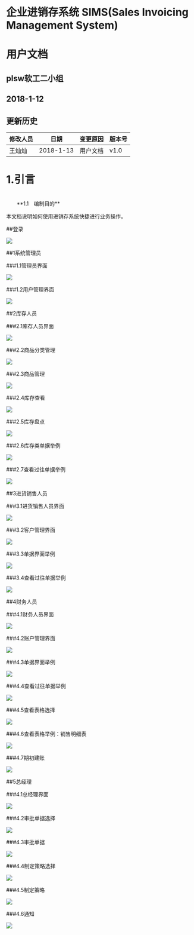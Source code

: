 # 企业进销存系统 SIMS(Sales Invoicing Management System)

# 用户文档



## plsw软工二小组

## 2018-1-12

## 更新历史

| **修改人员** | **日期**     | **变更原因** | **版本号** |
| -------- | ---------- | -------- | ------- |
| 王灿灿 | 2018-1-13 | 用户文档 | v1.0 |

# 1.引言
<br/>
　　**1.1　编制目的**

本文档说明如何使用进销存系统快捷进行业务操作。

##登录

<img src="../img/登录.jpg"><br>

##1系统管理员

###1.1管理员界面

<img src="../img/用户界面.jpg"><br>

###1.2用户管理界面

<img src="../img/用户管理.jpg"><br>

##2库存人员

###2.1库存人员界面

<img src="../img/库存管理.jpg"><br>

###2.2商品分类管理

<img src="../img/商品分类管理.jpg"><br>

###2.3商品管理

<img src="../img/商品管理.jpg"><br>

###2.4库存查看

<img src="../img/库存查看.jpg"><br>

###2.5库存盘点

<img src="../img/库存盘点.jpg"><br>

###2.6库存类单据举例

<img src="../img/库存报损单.jpg"><br>

###2.7查看过往单据举例

<img src="../img/查看过往单据.jpg"><br>

##3进货销售人员

###3.1进货销售人员界面

<img src="../img/进货销售.jpg"><br>

###3.2客户管理界面

<img src="../img/客户管理.jpg"><br>

###3.3单据界面举例

<img src="../img/销售退货单.jpg"><br>

###3.4查看过往单据举例

<img src="../img/查看过往销售退货单.jpg"><br>

##4财务人员

###4.1财务人员界面

<img src="../img/财务.jpg"><br>

###4.2账户管理界面

<img src="../img/银行账户管理.jpg"><br>

###4.3单据界面举例

<img src="../img/收款单.jpg"><br>

###4.4查看过往单据举例

<img src="../img/查看过往收款单.jpg"><br>

###4.5查看表格选择

<img src="../img/查看表格选择.jpg"><br>

###4.6查看表格举例：销售明细表

<img src="../img/销售明细表.jpg"><br>

###4.7期初建账

<img src="../img/期初建账.jpg"><br>

##5总经理

###4.1总经理界面

<img src="../img/总经理.jpg"><br>

###4.2审批单据选择

<img src="../img/审批单据选择.jpg"><br>

###4.3审批单据

<img src="../img/审批单据.jpg"><br>

###4.4制定策略选择

<img src="../img/制定策略选择.jpg"><br>

###4.5制定策略

<img src="../img/制定策略.jpg"><br>

###4.6通知

<img src="../img/message.jpg"><br>




